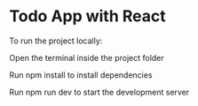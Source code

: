 # Todo App with React


To run the project locally:

Open the terminal inside the project folder

Run npm install to install dependencies

Run npm run dev to start the development server
